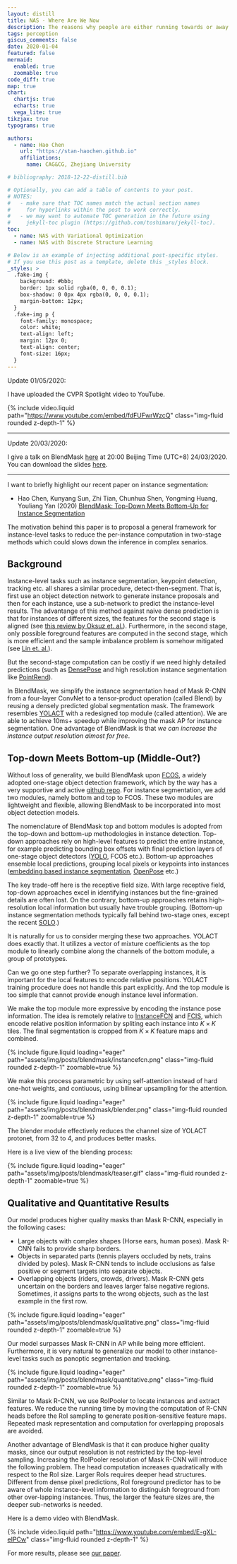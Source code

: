```yaml
---
layout: distill
title: NAS - Where Are We Now
description: The reasons why people are either running towards or away from Neural Architecture Search.
tags: perception
giscus_comments: false
date: 2020-01-04
featured: false
mermaid:
  enabled: true
  zoomable: true
code_diff: true
map: true
chart:
  chartjs: true
  echarts: true
  vega_lite: true
tikzjax: true
typograms: true

authors:
  - name: Hao Chen
    url: "https://stan-haochen.github.io"
    affiliations:
      name: CAG&CG, Zhejiang University

# bibliography: 2018-12-22-distill.bib

# Optionally, you can add a table of contents to your post.
# NOTES:
#   - make sure that TOC names match the actual section names
#     for hyperlinks within the post to work correctly.
#   - we may want to automate TOC generation in the future using
#     jekyll-toc plugin (https://github.com/toshimaru/jekyll-toc).
toc:
  - name: NAS with Variational Optimization
  - name: NAS with Discrete Structure Learning

# Below is an example of injecting additional post-specific styles.
# If you use this post as a template, delete this _styles block.
_styles: >
  .fake-img {
    background: #bbb;
    border: 1px solid rgba(0, 0, 0, 0.1);
    box-shadow: 0 0px 4px rgba(0, 0, 0, 0.1);
    margin-bottom: 12px;
  }
  .fake-img p {
    font-family: monospace;
    color: white;
    text-align: left;
    margin: 12px 0;
    text-align: center;
    font-size: 16px;
  }
---
```


Update 01/05/2020:

I have uploaded the CVPR Spotlight video to YouTube.

{% include video.liquid path="https://www.youtube.com/embed/fdFUFwrWzcQ" class="img-fluid rounded z-depth-1" %}

---
Update 20/03/2020:

I give a talk on BlendMask [here](https://live.bilibili.com/3344545) at 20:00 Beijing Time (UTC+8) 24/03/2020. You can download the slides [here](https://cloudstor.aarnet.edu.au/plus/s/mSgeji3PQiD84OG).

___________________

I want to briefly highlight our recent paper on instance segmentation:

* Hao Chen, Kunyang Sun, Zhi Tian, Chunhua Shen, Yongming Huang, Youliang Yan (2020) [BlendMask: Top-Down Meets Bottom-Up for Instance Segmentation](https://arxiv.org/abs/2001.00309)

The motivation behind this paper is to proposal a general framework for instance-level tasks to reduce the per-instance computation in two-stage methods which could slows down the inference in complex senarios.

## Background

Instance-level tasks such as instance segmentation, keypoint detection, tracking etc. all shares a similar procedure, detect-then-segment. That is, first use an object detection network to generate instance proposals and then for each instance, use a sub-network to predict the instance-level results. The advantange of this method against naive dense prediction is that for instances of different sizes, the features for the second stage is aligned (see [this review by Oksuz et. al.](https://arxiv.org/abs/1909.00169)). Furthermore, in the second stage, only possible foreground features are computed in the second stage, which is more efficient and the sample imbalance problem is somehow mitigated (see [Lin et. al.](https://arxiv.org/abs/1708.02002)).

But the second-stage computation can be costly if we need highly detailed predictions (such as [DensePose](http://densepose.org/) and high resolution instance segmentation like [PointRend](https://arxiv.org/abs/1912.08193)).

In BlendMask, we simplify the instance segmentation head of Mask R-CNN from a four-layer ConvNet to a tensor-product operation (called Blend) by reusing a densely predicted global segmentation mask. The framework resembles [YOLACT](https://arxiv.org/abs/1904.02689) with a redesigned top module (called attention). We are able to achieve 10ms+ speedup while improving the mask AP for instance segmentation. One advantage of BlendMask is that *we can increase the instance output resolution almost for free*.

## Top-down Meets Bottom-up (Middle-Out?)
Without loss of generality, we build BlendMask upon [FCOS](https://arxiv.org/abs/1904.01355), a widely adopted one-stage object detection framework, which by the way has a very supportive and active [github repo](https://github.com/tianzhi0549/FCOS). For instance segmentation, we add two modules, namely bottom and top to FCOS. These two modules are lightweight and flexible, allowing BlendMask to be incorporated into most object detection models.

The nomenclature of BlendMask top and bottom modules is adopted from the top-down and bottom-up methodologies in instance detection. Top-down approaches rely on high-level features to predict the entire instance, for example predicting bounding box offsets with final prediction layers of one-stage object detectors ([YOLO](https://pjreddie.com/darknet/yolo/), FCOS etc.). Bottom-up approaches ensemble local predictions, grouping local pixels or keypoints into instances ([embedding based instance segmentation](https://arxiv.org/abs/1708.02551), [OpenPose](https://arxiv.org/abs/1812.08008) etc.)

The key trade-off here is the receptive field size. With large receptive field, top-down approaches excel in identifying instances but the fine-grained details are often lost. On the contrary, bottom-up approaches retains high-resolution local information but usually have trouble grouping. (Bottom-up instance segmentation methods typically fall behind two-stage ones, except the recent [SOLO](https://arxiv.org/abs/1912.04488).)

It is naturally for us to consider merging these two approaches. YOLACT does exactly that. It utilizes a vector of mixture coefficients as the top module to linearly combine along the channels of the bottom module, a group of prototypes. 

Can we go one step further? To separate overlapping instances, it is important for the local features to encode relative positions. YOLACT training procedure does not handle this part explicitly. And the top module is too simple that cannot provide enough instance level information.

We make the top module more expressive by encoding the instance pose information. The idea is remotely relative to [InstanceFCN](https://arxiv.org/abs/1603.08678) and [FCIS](https://arxiv.org/abs/1611.07709), which encode relative position information by spliting each instance into $K\times K$ tiles. The final segmentation is cropped from $K\times K$ feature maps and combined.

<div class="row mt-3">
    <div class="col-sm mt-3 mt-md-0">
        {% include figure.liquid loading="eager" path="assets/img/posts/blendmask/instancefcn.png" class="img-fluid rounded z-depth-1" zoomable=true %}
    </div>
</div>

We make this process parametric by using self-attention instead of hard one-hot weights, and contiuous, using bilinear upsampling for the attention.

<div class="row mt-3">
    <div class="col-sm mt-3 mt-md-0">
        {% include figure.liquid loading="eager" path="assets/img/posts/blendmask/blender.png" class="img-fluid rounded z-depth-1" zoomable=true %}
    </div>
</div>

The blender module effectively reduces the channel size of YOLACT protonet, from 32 to 4, and produces better masks.

Here is a live view of the blending process:

<div class="row mt-3">
    <div class="col-sm mt-3 mt-md-0">
        {% include figure.liquid loading="eager" path="assets/img/posts/blendmask/teaser.gif" class="img-fluid rounded z-depth-1" zoomable=true %}
    </div>
</div>

## Qualitative and Quantitative Results

Our model produces higher quality masks than Mask R-CNN, especially in the following cases:

* Large objects with complex shapes (Horse ears, human poses). Mask R-CNN fails to provide sharp borders.
* Objects in separated parts (tennis players occluded by nets, trains divided by poles). Mask R-CNN tends to include occlusions as false positive or segment targets into separate objects.
* Overlapping  objects  (riders,  crowds,  drivers). Mask R-CNN gets uncertain on the borders and leaves larger false negative regions. Sometimes, it assigns parts to the wrong objects, such as the last example in the first row.

<div class="row mt-3">
    <div class="col-sm mt-3 mt-md-0">
        {% include figure.liquid loading="eager" path="assets/img/posts/blendmask/qualitative.png" class="img-fluid rounded z-depth-1" zoomable=true %}
    </div>
</div>

Our model surpasses Mask R-CNN in AP while being more efficient. Furthermore, it is very natural to generalize our model to other instance-level tasks such as panoptic segmentation and tracking.

<div class="row mt-3">
    <div class="col-sm mt-3 mt-md-0">
        {% include figure.liquid loading="eager" path="assets/img/posts/blendmask/quantitative.png" class="img-fluid rounded z-depth-1" zoomable=true %}
    </div>
</div>

Similar to  Mask R-CNN, we use RoIPooler to locate instances and extract features. We reduce the running time by moving the computation of R-CNN heads before the RoI sampling to generate position-sensitive feature maps. Repeated mask representation and computation for overlapping proposals are avoided.

Another advantage of BlendMask is that it can produce higher quality masks, since our output resolution is not restricted by the top-level sampling. Increasing the RoIPooler resolution of Mask R-CNN will introduce the following problem. The head computation increases quadratically with respect to the RoI size. Larger RoIs requires deeper head structures. Different from dense pixel predictions, RoI foreground predictor has to be aware  of  whole  instance-level information to distinguish foreground from other over-lapping instances. Thus, the larger the feature sizes are, the deeper sub-networks is needed.

Here is a demo video with BlendMask.

{% include video.liquid path="https://www.youtube.com/embed/E-gXL-eIPCw" class="img-fluid rounded z-depth-1" %}

For more results, please see [our paper](https://arxiv.org/abs/2001.00309).